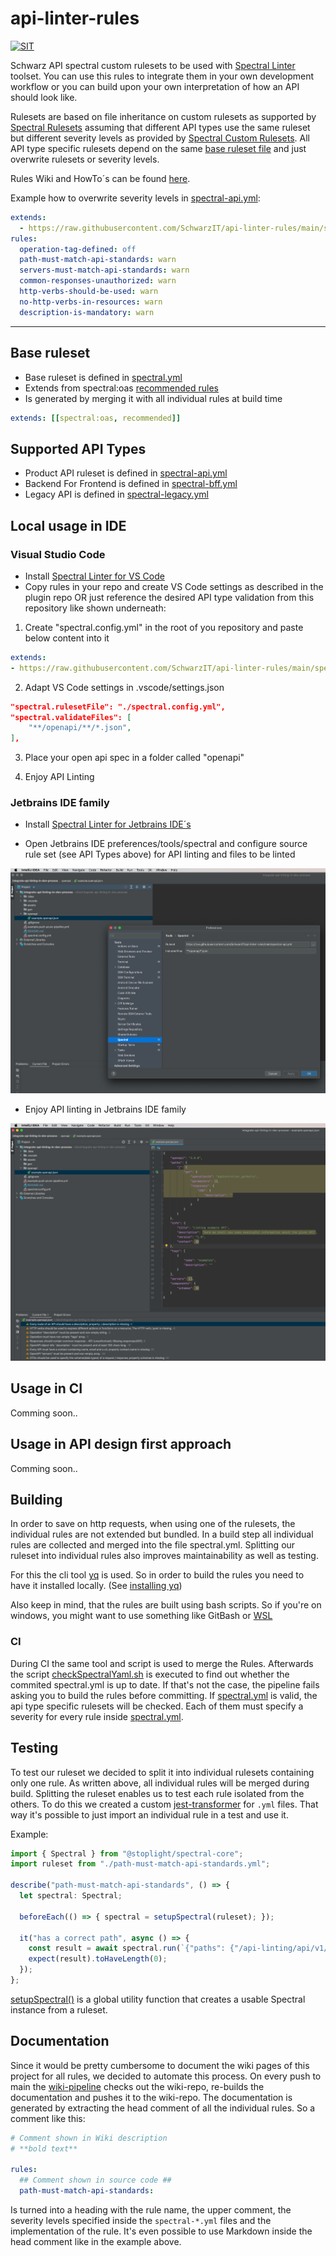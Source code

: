 # api-linter-rules

[![SIT](https://img.shields.io/badge/SIT-awesome-blueviolet.svg)](https://jobs.schwarz)

Schwarz API spectral custom rulesets to be used with [Spectral Linter](https://github.com/stoplightio/spectral) toolset. You can use this rules to integrate them in your own development workflow or you can build upon your own interpretation of how an API should look like.

Rulesets are based on file inheritance on custom rulesets as supported by [Spectral Rulesets](https://meta.stoplight.io/docs/spectral/ZG9jOjYyMDc0NA-rulesets) assuming that different API types use the same ruleset but different severity levels as provided by [Spectral Custom Rulesets](https://meta.stoplight.io/docs/spectral/ZG9jOjI1MTg5-custom-rulesets). All API type specific rulesets depend on the same [base ruleset file](./spectral.yml) and just overwrite rulesets or severity levels.

Rules Wiki and HowTo´s can be found [here](https://github.com/SchwarzIT/api-linter-rules/wiki).

Example how to overwrite severity levels in [spectral-api.yml](./spectral-api.yml):

```yaml
extends:
  - https://raw.githubusercontent.com/SchwarzIT/api-linter-rules/main/spectral.yml
rules:
  operation-tag-defined: off
  path-must-match-api-standards: warn
  servers-must-match-api-standards: warn
  common-responses-unauthorized: warn
  http-verbs-should-be-used: warn
  no-http-verbs-in-resources: warn
  description-is-mandatory: warn
```

***

## Base ruleset

* Base ruleset is defined in [spectral.yml](./spectral.yml)
* Extends from spectral:oas [recommended rules](https://meta.stoplight.io/docs/spectral/ZG9jOjExNw-open-api-rules)
* Is generated by merging it with all individual rules at build time

```yml
extends: [[spectral:oas, recommended]]
```
## Supported API Types

* Product API ruleset is defined in [spectral-api.yml](./spectral-api.yml)
* Backend For Frontend is defined in [spectral-bff.yml](./spectral-bff.yml)
* Legacy API is defined in [spectral-legacy.yml](./spectral-legacy.yml)

## Local usage in IDE

### Visual Studio Code

* Install [Spectral Linter for VS Code](https://github.com/stoplightio/vscode-spectral)
* Copy rules in your repo and create VS Code settings as described in the plugin repo OR just reference the desired API type validation from this repository like shown underneath:

1. Create "spectral.config.yml" in the root of you repository and paste below content into it

```yaml
extends:
- https://raw.githubusercontent.com/SchwarzIT/api-linter-rules/main/spectral-{API_TYPE}.yml
````

2. Adapt VS Code settings in .vscode/settings.json

```json
"spectral.rulesetFile": "./spectral.config.yml",
"spectral.validateFiles": [
    "**/openapi/**/*.json",
],
```
3. Place your open api spec in a folder called "openapi"

4. Enjoy API Linting

### Jetbrains IDE family

* Install [Spectral Linter for Jetbrains IDE´s](https://github.com/SchwarzIT/spectral-intellij-plugin)

* Open Jetbrains IDE preferences/tools/spectral and configure source rule set (see API Types above) for API linting and files to be linted

![jetbrains_spectral_config.png](./assets/jetbrains_spectral_config.png)

* Enjoy API linting in Jetbrains IDE family

![jetbrains_spectral_linting.png](./assets/jetbrains_spectral_linting.png)

## Usage in CI

Comming soon..

## Usage in API design first approach

Comming soon..

## Building

In order to save on http requests, when using one of the rulesets, the individual rules are not extended but bundled.
In a build step all individual rules are collected and merged into the file spectral.yml.
Splitting our ruleset into individual rules also improves maintainability as well as testing.

For this the cli tool [yq](https://github.com/mikefarah/yq) is used.
So in order to build the rules you need to have it installed locally. (See [installing yq](https://github.com/mikefarah/yq#install))

Also keep in mind, that the rules are built using bash scripts. So if you're on windows, you might want to use something like GitBash or [WSL](https://docs.microsoft.com/de-de/windows/wsl/about)

### CI

During CI the same tool and script is used to merge the Rules.
Afterwards the script [checkSpectralYaml.sh](./util/scripts/checkSpectralYaml.sh) is executed to find out whether the commited spectral.yml is up to date.
If that's not the case, the pipeline fails asking you to build the rules before committing.
If [spectral.yml](./spectral.yml) is valid, the api type specific rulesets will be checked. Each of them must specify a severity for every rule inside [spectral.yml](./spectral.yml).

## Testing

To test our ruleset we decided to split it into individual rulesets containing only one rule.
As written above, all individual rules will be merged during build.
Splitting the ruleset enables us to test each rule isolated from the others.
To do this we created a custom [jest-transformer](./util/transforms/spectralRuleTransformer.js) for `.yml` files.
That way it's possible to just import an individual rule in a test and use it.

Example:

```ts
import { Spectral } from "@stoplight/spectral-core";
import ruleset from "./path-must-match-api-standards.yml";

describe("path-must-match-api-standards", () => {
  let spectral: Spectral;
  
  beforeEach(() => { spectral = setupSpectral(ruleset); });

  it("has a correct path", async () => {
    const result = await spectral.run(`{"paths": {"/api-linting/api/v1/rules": {}}}`);
    expect(result).toHaveLength(0);
  });
};
```

[setupSpectral()](./util/jest.setup.ts) is a global utility function that creates a usable Spectral instance from a ruleset.

## Documentation

Since it would be pretty cumbersome to document the wiki pages of this project for all rules, we decided to automate this process.
On every push to main the [wiki-pipeline](.github/workflows/wiki-pipeline.yml) checks out the wiki-repo, re-builds the documentation and pushes it to the wiki-repo.
The documentation is generated by extracting the head comment of all the individual rules. So a comment like this:

```yaml
# Comment shown in Wiki description
# **bold text**

rules:
  ## Comment shown in source code ##
  path-must-match-api-standards:
```

Is turned into a heading with the rule name, the upper comment, the severity levels specified inside the `spectral-*.yml` files and the implementation of the rule.
It's even possible to use Markdown inside the head comment like in the example above.

